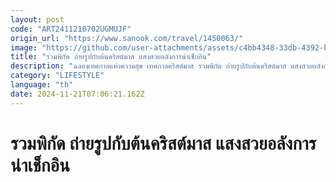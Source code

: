 ```yaml
---
layout: post
code: "ART2411210702UGMUJF"
origin_url: "https://www.sanook.com/travel/1450063/"
image: "https://github.com/user-attachments/assets/c4bb4348-33db-4392-bcb9-11e9b1a49193"
title: "รวมพิกัด ถ่ายรูปกับต้นคริสต์มาส แสงสวยอลังการน่าเช็กอิน"
description: "ฉลองเทศกาลแห่งความสุข เทศกาลคริสต์มาส รวมพิกัด ถ่ายรูปกับต้นคริสต์มาส แสงสวยอลังการน่าเช็กอิน"
category: "LIFESTYLE"
language: "th"
date: 2024-11-21T07:06:21.162Z
---
```


# รวมพิกัด ถ่ายรูปกับต้นคริสต์มาส แสงสวยอลังการน่าเช็กอิน